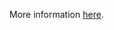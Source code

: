 More information [here](https://docs.prismacloud.io/en/enterprise-edition/policy-reference/azure-policies/azure-general-policies/ensure-that-va-setting-periodic-recurring-scans-is-enabled-on-a-sql-server).
